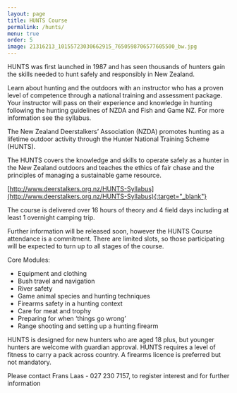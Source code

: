 ```yaml
---
layout: page
title: HUNTS Course
permalink: /hunts/
menu: true
order: 5
image: 21316213_10155723030662915_7650598706577605500_bw.jpg
---
```


HUNTS was first launched in 1987 and has seen thousands of hunters gain the skills needed to hunt safely and responsibly in New Zealand.


Learn about hunting and the outdoors with an instructor who has a proven level of 
competence through a national training and assessment package. Your instructor will 
pass on their experience and knowledge in hunting following the hunting guidelines 
of NZDA and Fish and Game NZ. For more information see the syllabus.


The New Zealand Deerstalkers’ Association (NZDA) promotes hunting as a lifetime outdoor activity through the Hunter National Training Scheme (HUNTS).


The HUNTS covers the knowledge and skills to operate safely as a hunter in the New Zealand outdoors and teaches the ethics of fair chase and the principles of managing a sustainable game resource.

[http://www.deerstalkers.org.nz/HUNTS-Syllabus](http://www.deerstalkers.org.nz/HUNTS-Syllabus){:target="_blank"}

The course is delivered over 16 hours of theory and 4 field days including at least 1 overnight camping trip.


Further information will be released soon, however the HUNTS Course attendance is a commitment. There are limited slots, so those participating will be expected to turn up to all stages of the course.


Core Modules:

* Equipment and clothing
* Bush travel and navigation
* River safety
* Game animal species and hunting techniques
* Firearms safety in a hunting context
* Care for meat and trophy
* Preparing for when ‘things go wrong’
* Range shooting and setting up a hunting firearm


HUNTS is designed for new hunters who are aged 18 plus, but younger hunters are welcome with guardian approval. HUNTS requires a level of fitness to carry a pack across country. A firearms licence is preferred but not mandatory.

Please contact Frans Laas - 027 230 7157, to register interest and for further information
